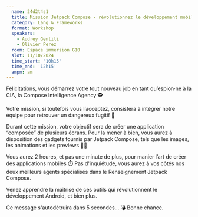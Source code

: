 ```yaml
---
  name: 24d2t4s1
  title: Mission Jetpack Compose - révolutionnez le développement mobile
  category: Lang & Frameworks
  format: Workshop
  speakers: 
    - Audrey Gentili
    - Olivier Perez
  room: Espace immersion G10
  slot: 11/10/2024
  time_start: '10h15'
  time_end: '12h15'
  ampm: am
---
```

Félicitations, vous démarrez votre tout nouveau job en tant qu’espion·ne à la CIA, la Compose Intelligence Agency 🕵️

Votre mission, si toutefois vous l’acceptez, consistera à intégrer notre équipe pour retrouver un dangereux fugitif 🥷

Durant cette mission, votre objectif sera de créer une application “composée” de plusieurs écrans. Pour la mener à bien, vous aurez à disposition des gadgets fournis par Jetpack Compose, tels que les images, les animations et les previews 🧑‍💻

Vous aurez 2 heures, et pas une minute de plus, pour manier l’art de créer des applications mobiles ⏱️ Pas d'inquiétude, vous aurez à vos côtés nos deux meilleurs agents spécialisés dans le Renseignement Jetpack Compose.

Venez apprendre la maîtrise de ces outils qui révolutionnent le développement Android, et bien plus.

Ce message s'autodétruira dans 5 secondes… 💣 Bonne chance.
